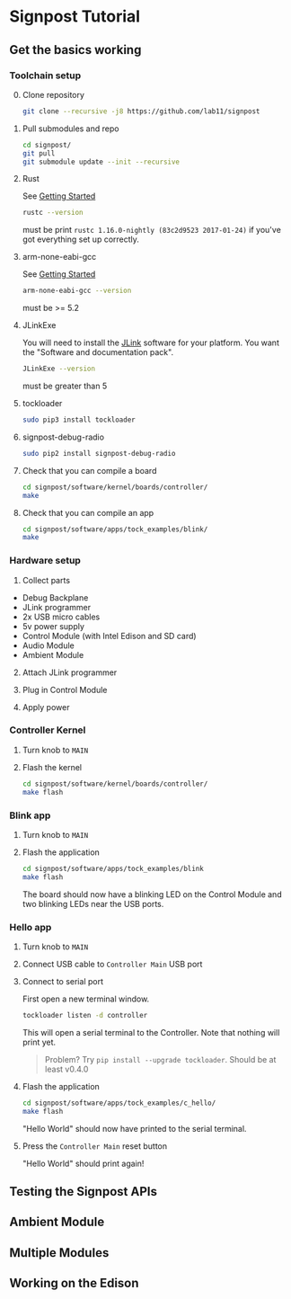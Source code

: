 Signpost Tutorial
=================

## Get the basics working

### Toolchain setup
0. Clone repository

    ```bash
    git clone --recursive -j8 https://github.com/lab11/signpost
    ```

1. Pull submodules and repo

    ```bash
    cd signpost/
    git pull
    git submodule update --init --recursive
    ```

2. Rust

    See [Getting Started](https://github.com/helena-project/tock/blob/master/doc/Getting_Started.md)

    ```bash
    rustc --version
    ```
    must be print `rustc 1.16.0-nightly (83c2d9523 2017-01-24)` if you've got everything set up correctly.

3. arm-none-eabi-gcc

    See [Getting Started](https://github.com/helena-project/tock/blob/master/doc/Getting_Started.md)

    ```bash
    arm-none-eabi-gcc --version
    ```
    must be >= 5.2

3. JLinkExe

    You will need to install the
    [JLink](https://www.segger.com/jlink-software.html) software for your platform.
    You want the "Software and documentation pack".

    ```bash
    JLinkExe --version
    ```
    must be greater than 5

4. tockloader

    ```bash
    sudo pip3 install tockloader
    ```

5. signpost-debug-radio

    ```bash
    sudo pip2 install signpost-debug-radio
    ```

6. Check that you can compile a board

    ```bash
    cd signpost/software/kernel/boards/controller/
    make
    ```

7. Check that you can compile an app

    ```bash
    cd signpost/software/apps/tock_examples/blink/
    make
    ```


### Hardware setup

1. Collect parts

 * Debug Backplane
 * JLink programmer
 * 2x USB micro cables
 * 5v power supply
 * Control Module (with Intel Edison and SD card)
 * Audio Module
 * Ambient Module

2. Attach JLink programmer

3. Plug in Control Module

4. Apply power


### Controller Kernel

1. Turn knob to `MAIN`

2. Flash the kernel

    ```bash
    cd signpost/software/kernel/boards/controller/
    make flash
    ```


### Blink app

1. Turn knob to `MAIN`


2. Flash the application

    ```bash
    cd signpost/software/apps/tock_examples/blink
    make flash
    ```

    The board should now have a blinking LED on the Control Module and two blinking
    LEDs near the USB ports.


### Hello app

1. Turn knob to `MAIN`

2. Connect USB cable to `Controller Main` USB port

3. Connect to serial port

    First open a new terminal window.

    ```bash
    tockloader listen -d controller
    ```

    This will open a serial terminal to the Controller. Note that nothing will print yet.
    
    > Problem? Try `pip install --upgrade tockloader`. Should be at least v0.4.0

4. Flash the application

    ```bash
    cd signpost/software/apps/tock_examples/c_hello/
    make flash
    ```

    "Hello World" should now have printed to the serial terminal.

5. Press the `Controller Main` reset button

    "Hello World" should print again!


## Testing the Signpost APIs


## Ambient Module


## Multiple Modules


## Working on the Edison

